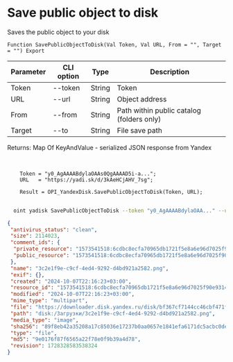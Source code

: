 ﻿---
sidebar_position: 6
---

# Save public object to disk
 Saves the public object to your disk



`Function SavePublicObjectToDisk(Val Token, Val URL, From = "", Target = "") Export`

  | Parameter | CLI option | Type | Description |
  |-|-|-|-|
  | Token | --token | String | Token |
  | URL | --url | String | Object address |
  | From | --from | String | Path within public catalog (folders only) |
  | Target | --to | String | File save path |

  
  Returns:  Map Of KeyAndValue - serialized JSON response from Yandex

<br/>




```bsl title="Code example"
    Token = "y0_AgAAAABdylaOAAs0QgAAAAD5i-a...";
    URL   = "https://yadi.sk/d/3kAeHCjAHV_7sg";

    Result = OPI_YandexDisk.SavePublicObjectToDisk(Token, URL);
```



```sh title="CLI command example"
    
  oint yadisk SavePublicObjectToDisk --token "y0_AgAAAABdylaOAA..." --url "https://disk.yandex.by/i/txwzakUVtxgjoQ" --from %from% --to %to%

```

```json title="Result"
{
 "antivirus_status": "clean",
 "size": 2114023,
 "comment_ids": {
  "private_resource": "1573541518:6cdbc8ecfa70965db1721f5e8a6e96d7025f90e9314b223a5ba9d1f201120cbf",
  "public_resource": "1573541518:6cdbc8ecfa70965db1721f5e8a6e96d7025f90e9314b223a5ba9d1f201120cbf"
 },
 "name": "3c2e1f9e-c9cf-4ed4-9292-d4bd921a2582.png",
 "exif": {},
 "created": "2024-10-07T22:16:23+03:00",
 "resource_id": "1573541518:6cdbc8ecfa70965db1721f5e8a6e96d7025f90e9314b223a5ba9d1f201120cbf",
 "modified": "2024-10-07T22:16:23+03:00",
 "mime_type": "multipart",
 "file": "https://downloader.disk.yandex.ru/disk/bf367cf7144cc46cbf471f91d97a41adb7cf3f1da258c8accd63e757fff740d9/67046bc8/gwThwhLBKYvLhQCNnqAHiuK8Ahrq5JWEM2INP0-LokTQTU0YuDY1w93ExosczTWq3ALOfQvG7DeHbaEMV-uPlg%3D%3D?uid=1573541518&filename=3c2e1f9e-c9cf-4ed4-9292-d4bd921a2582.png&disposition=attachment&hash=&limit=0&content_type=multipart&owner_uid=1573541518&fsize=2114023&hid=03d7263840468e281bd0b238a26e7d0d&media_type=image&tknv=v2&etag=9e0176f87f6565a22f78e0f9b39a4d78",
 "path": "disk:/Загрузки/3c2e1f9e-c9cf-4ed4-9292-d4bd921a2582.png",
 "media_type": "image",
 "sha256": "89f8eb42a35208a17c85036e17237b0aa0657e1841efa6171dc5acbc0dea9e18",
 "type": "file",
 "md5": "9e0176f87f6565a22f78e0f9b39a4d78",
 "revision": 1728328583538324
}
```

